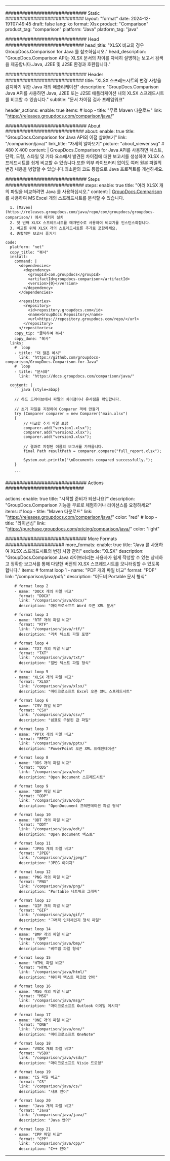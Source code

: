 
---
############################# Static ############################
layout: "format"
date:  2024-12-19T07:49:45
draft: false
lang: ko
format: Xlsx
product: "Comparison"
product_tag: "comparison"
platform: "Java"
platform_tag: "java"

############################# Head ############################
head_title: "XLSX 비교의 경우 GroupDocs.Comparison for Java 를 참조하십시오."
head_description: "GroupDocs.Comparison API는 XLSX 문서의 차이를 자세히 설명하는 보고서 검색을 제공합니다.Java, J2EE 및 J2SE 환경과 호환됩니다."

############################# Header ############################
title: "XLSX 스프레드시트의 변경 사항을 감지하기 위한 Java 개의 애플리케이션" 
description: "GroupDocs.Comparison Java API를 사용하면 Java, J2EE 또는 J2SE 애플리케이션 내의 XLSX 스프레드시트를 비교할 수 있습니다."
subtitle: "문서 차이점 검사 프레임워크"  

header_actions:
  enable: true
  items:
    #  loop
    - title: "무료 Maven 다운로드"
      link: "https://releases.groupdocs.com/comparison/java/"
      
############################# About ############################
about:
    enable: true
    title: "GroupDocs.Comparison for Java API의 이점 살펴보기"
    link: "/comparison/java/"
    link_title: "자세히 알아보기"
    picture: "about_viewer.svg" # 480 X 400
    content: |
       GroupDocs.Comparison for Java API를 사용하면 텍스트, 단락, 도형, 스타일 및 기타 요소에서 발견된 차이점에 대한 보고서를 생성하여 XLSX 스프레드시트를 쉽게 비교할 수 있습니다.또한 외부 라이브러리 없이도 여러 원본 파일의 변경 내용을 병합할 수 있습니다.최소한의 코드 통합으로 Java 프로젝트를 개선하세요.

############################# Steps ############################
steps:
    enable: true
    title: "여러 XLSX 개의 파일을 비교하려면 Java 를 사용하십시오."
    content: |
      [GroupDocs.Comparison](https://products.groupdocs.com/comparison/java/) 를 사용하여 MS Excel 개의 스프레드시트를 분석할 수 있습니다.
      
      1. [Maven](https://releases.groupdocs.com/java/repo/com/groupdocs/groupdocs-comparison/) 에서 패키지 설치
      2. 첫 번째 XLSX 스프레드시트를 매개변수로 사용하여 비교기를 인스턴스화합니다.
      3. 비교를 위해 XLSX 개의 스프레드시트를 추가로 포함하세요.
      4. 종합적인 보고서 즐기기
   
    code:
      platform: "net"
      copy_title: "복사"
      install:
        command: |
          <dependencies>
            <dependency>
              <groupId>com.groupdocs</groupId>
              <artifactId>groupdocs-comparison</artifactId>
              <version>{0}</version>
            </dependency>
          </dependencies>

          <repositories>
            <repository>
              <id>repository.groupdocs.com</id>
              <name>GroupDocs Repository</name>
              <url>https://repository.groupdocs.com/repo/</url>
            </repository>
          </repositories>
        copy_tip: "클릭하여 복사"
        copy_done: "복사"
      links:
        #  loop
        - title: "더 많은 예시"
          link: "https://github.com/groupdocs-comparison/GroupDocs.Comparison-for-Java"
        #  loop
        - title: "문서화"
          link: "https://docs.groupdocs.com/comparison/java/"
          
      content: |
        ```java {style=abap}

        // 하드 드라이브에서 파일의 차이점이나 유사점을 확인합니다.

        // 초기 파일을 지정하여 Comparer 객체 만들기
        try (Comparer comparer = new Comparer("main.xlsx") 
        {
            // 비교할 추가 파일 포함
        	comparer.add("version1.xlsx");
            comparer.add("version2.xlsx");
            comparer.add("version3.xlsx");

            // 결과로 지정된 이름의 보고서를 가져옵니다.
            final Path resultPath = comparer.compare("full_report.xlsx"); 

            System.out.println("\nDocuments compared successfully.");
        }
        
        ```            

############################# Actions ############################

actions:
  enable: true
  title: "시작할 준비가 되셨나요?"
  description: "GroupDocs.Comparison 기능을 무료로 체험하거나 라이선스를 요청하세요"
  items:
    #  loop
    - title: "Maven 다운로드"
      link: "https://releases.groupdocs.com/comparison/java/"
      color: "red"
        #  loop
    - title: "라이선싱"
      link: "https://purchase.groupdocs.com/pricing/comparison/java/"
      color: "light"


############################# More Formats #####################
more_formats:
    enable: true
    title: "Java 를 사용하여 XLSX 스프레드시트의 변경 사항 관리"
    exclude: "XLSX"
    description: "GroupDocs.Comparison Java 라이브러리는 사용자가 쉽게 작성할 수 있는 상세하고 정확한 보고서를 통해 다양한 버전의 XLSX 스프레드시트를 모니터링할 수 있도록 합니다."
    items: 
        # format loop 1
        - name: "PDF 개의 파일 비교"
          format: "PDF"
          link: "/comparison/java/pdf/"
          description: "어도비 Portable 문서 형식"

        # format loop 2
        - name: "DOCX 개의 파일 비교"
          format: "DOCX"
          link: "/comparison/java/docx/"
          description: "마이크로소프트 Word 오픈 XML 문서"

        # format loop 3
        - name: "RTF 개의 파일 비교"
          format: "RTF"
          link: "/comparison/java/rtf/"
          description: "리치 텍스트 파일 포맷"

        # format loop 4
        - name: "TXT 개의 파일 비교"
          format: "TXT"
          link: "/comparison/java/txt/"
          description: "일반 텍스트 파일 형식"

        # format loop 5
        - name: "XLSX 개의 파일 비교"
          format: "XLSX"
          link: "/comparison/java/xlsx/"
          description: "마이크로소프트 Excel 오픈 XML 스프레드시트"

        # format loop 6
        - name: "CSV 파일 비교"
          format: "CSV"
          link: "/comparison/java/csv/"
          description: "쉼표로 구분된 값 파일"

        # format loop 7
        - name: "PPTX 개의 파일 비교"
          format: "PPTX"
          link: "/comparison/java/pptx/"
          description: "PowerPoint 오픈 XML 프레젠테이션"

        # format loop 8
        - name: "ODS 개의 파일 비교"
          format: "ODS"
          link: "/comparison/java/ods/"
          description: "Open Document 스프레드시트"

        # format loop 9
        - name: "ODP 파일 비교"
          format: "ODP"
          link: "/comparison/java/odp/"
          description: "OpenDocument 프레젠테이션 파일 형식"

        # format loop 10
        - name: "ODT 개의 파일 비교"
          format: "ODT"
          link: "/comparison/java/odt/"
          description: "Open Document 텍스트"

        # format loop 11
        - name: "JPEG 개의 파일 비교"
          format: "JPEG"
          link: "/comparison/java/jpeg/"
          description: "JPEG 이미지"

        # format loop 12
        - name: "PNG 개의 파일 비교"
          format: "PNG"
          link: "/comparison/java/png/"
          description: "Portable 네트워크 그래픽"

        # format loop 13
        - name: "GIF 개의 파일 비교"
          format: "GIF"
          link: "/comparison/java/gif/"
          description: "그래픽 인터체인지 형식 파일"

        # format loop 14
        - name: "BMP 개의 파일 비교"
          format: "BMP"
          link: "/comparison/java/bmp/"
          description: "비트맵 파일 형식"

        # format loop 15
        - name: "HTML 파일 비교"
          format: "HTML"
          link: "/comparison/java/html/"
          description: "하이퍼 텍스트 마크업 언어"

        # format loop 16
        - name: "MSG 개의 파일 비교"
          format: "MSG"
          link: "/comparison/java/msg/"
          description: "마이크로소프트 Outlook 이메일 메시지"

        # format loop 17
        - name: "ONE 개의 파일 비교"
          format: "ONE"
          link: "/comparison/java/one/"
          description: "마이크로소프트 OneNote"

        # format loop 18
        - name: "VSDX 개의 파일 비교"
          format: "VSDX"
          link: "/comparison/java/vsdx/"
          description: "마이크로소프트 Visio 드로잉"

        # format loop 19
        - name: "CS 파일 비교"
          format: "CS"
          link: "/comparison/java/cs/"
          description: "샤프 언어"

        # format loop 20
        - name: "Java 개의 파일 비교"
          format: "Java"
          link: "/comparison/java/java/"
          description: "Java 언어"
          
        # format loop 21
        - name: "CPP 파일 비교"
          format: "CPP"
          link: "/comparison/java/cpp/"
          description: "C++ 언어"
---